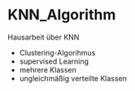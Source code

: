 # KNN_Algorithm
Hausarbeit über KNN


- Clustering-Algorihmus
- supervised Learning
- mehrere Klassen 
- ungleichmäßig verteilte Klassen

